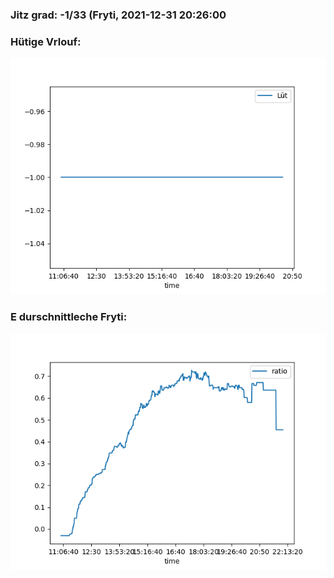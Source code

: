 ### Jitz grad: -1/33 (Fryti, 2021-12-31 20:26:00

### Hütige Vrlouf:
![Graph](Today.png)

### E durschnittleche Fryti:
![Graph](Fryti.png)